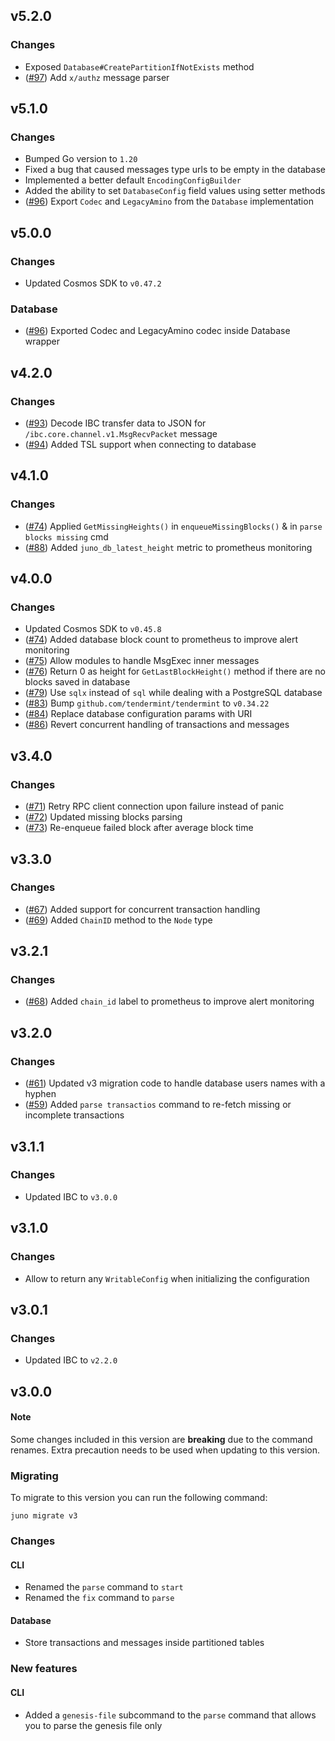 ## v5.2.0
### Changes
- Exposed `Database#CreatePartitionIfNotExists` method 
- ([\#97](https://github.com/forbole/juno/pull/97)) Add `x/authz` message parser

## v5.1.0
### Changes
- Bumped Go version to `1.20`
- Fixed a bug that caused messages type urls to be empty in the database
- Implemented a better default `EncodingConfigBuilder`
- Added the ability to set `DatabaseConfig` field values using setter methods
- ([\#96](https://github.com/forbole/juno/pull/96)) Export `Codec` and `LegacyAmino` from the `Database` implementation

## v5.0.0
### Changes
- Updated Cosmos SDK to `v0.47.2`

### Database
- ([\#96](https://github.com/forbole/juno/pull/96)) Exported Codec and LegacyAmino codec inside Database wrapper

## v4.2.0
### Changes
- ([\#93](https://github.com/forbole/juno/pull/93)) Decode IBC transfer data to JSON for `/ibc.core.channel.v1.MsgRecvPacket` message
- ([\#94](https://github.com/forbole/juno/pull/94)) Added TSL support when connecting to database

## v4.1.0
### Changes
- ([\#74](https://github.com/forbole/juno/pull/74)) Applied `GetMissingHeights()` in `enqueueMissingBlocks()` & in `parse blocks missing` cmd
- ([\#88](https://github.com/forbole/juno/pull/88)) Added `juno_db_latest_height` metric to prometheus monitoring

## v4.0.0
### Changes
- Updated Cosmos SDK to `v0.45.8`
- ([\#74](https://github.com/forbole/juno/pull/74)) Added database block count to prometheus to improve alert monitoring
- ([\#75](https://github.com/forbole/juno/pull/75)) Allow modules to handle MsgExec inner messages
- ([\#76](https://github.com/forbole/juno/pull/76)) Return 0 as height for `GetLastBlockHeight()` method if there are no blocks saved in database
- ([\#79](https://github.com/forbole/juno/pull/79)) Use `sqlx` instead of `sql` while dealing with a PostgreSQL database
- ([\#83](https://github.com/forbole/juno/pull/83)) Bump `github.com/tendermint/tendermint` to `v0.34.22`
- ([\#84](https://github.com/forbole/juno/pull/84)) Replace database configuration params with URI
- ([\#86](https://github.com/forbole/juno/pull/86)) Revert concurrent handling of transactions and messages

## v3.4.0
### Changes
- ([\#71](https://github.com/forbole/juno/pull/71)) Retry RPC client connection upon failure instead of panic
- ([\#72](https://github.com/forbole/juno/pull/72)) Updated missing blocks parsing 
- ([\#73](https://github.com/forbole/juno/pull/73)) Re-enqueue failed block after average block time

## v3.3.0
### Changes
- ([\#67](https://github.com/forbole/juno/pull/67)) Added support for concurrent transaction handling
- ([\#69](https://github.com/forbole/juno/pull/69)) Added `ChainID` method to the `Node` type

## v3.2.1
### Changes
- ([\#68](https://github.com/forbole/juno/pull/68)) Added `chain_id` label to prometheus to improve alert monitoring 

## v3.2.0
### Changes
- ([\#61](https://github.com/forbole/juno/pull/61)) Updated v3 migration code to handle database users names with a hyphen 
- ([\#59](https://github.com/forbole/juno/pull/59)) Added `parse transactios` command to re-fetch missing or incomplete transactions

## v3.1.1
### Changes
- Updated IBC to `v3.0.0`

## v3.1.0
### Changes
- Allow to return any `WritableConfig` when initializing the configuration

## v3.0.1
### Changes
- Updated IBC to `v2.2.0`

## v3.0.0
#### Note
Some changes included in this version are **breaking** due to the command renames. Extra precaution needs to be used when updating to this version.

### Migrating
To migrate to this version you can run the following command: 
```
juno migrate v3
```

### Changes 
#### CLI
- Renamed the `parse` command to `start`
- Renamed the `fix` command to `parse`

#### Database
- Store transactions and messages inside partitioned tables

### New features
#### CLI
- Added a `genesis-file` subcommand to the `parse` command that allows you to parse the genesis file only
